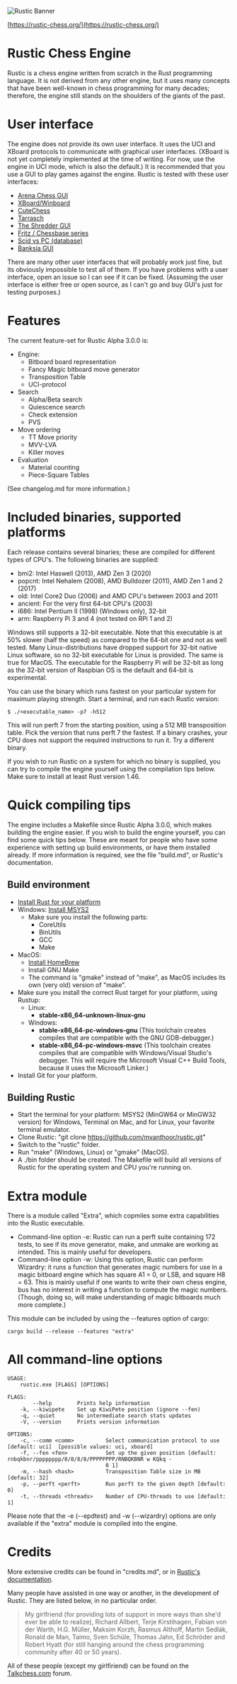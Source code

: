 ![Rustic Banner](https://rustic-chess.org/img/rustic-logo-web.jpg)

[https://rustic-chess.org/](https://rustic-chess.org/)

# Rustic Chess Engine

Rustic is a chess engine written from scratch in the Rust programming
language. It is not derived from any other engine, but it uses many
concepts that have been well-known in chess programming for many decades;
therefore, the engine still stands on the shoulders of the giants of the
past.

# User interface

The engine does not provide its own user interface. It uses the UCI and
XBoard protocols to communicate with graphical user interfaces. (XBoard is
not yet completely implemented at the time of writing. For now, use the
engine in UCI mode, which is also the default.) It is recommended that you
use a GUI to play games against the engine. Rustic is tested with these
user interfaces:

- [Arena Chess GUI](http://www.playwitharena.de/)
- [XBoard/Winboard](https://www.gnu.org/software/xboard/FAQ.html)
- [CuteChess](https://cutechess.com/)
- [Tarrasch](https://www.triplehappy.com/)
- [The Shredder GUI](https://www.shredderchess.com/)
- [Fritz / Chessbase series](https://en.chessbase.com/)
- [Scid vs PC (database)](http://scidvspc.sourceforge.net/)
- [Banksia GUI](https://banksiagui.com/)

There are many other user interfaces that will probably work just fine, but its
obviously impossible to test all of them. If you have problems with a user
interface, open an issue so I can see if it can be fixed. (Assuming the
user interface is either free or open source, as I can't go and buy GUI's
just for testing purposes.)

# Features

The current feature-set for Rustic Alpha 3.0.0 is:

- Engine:
  - Bitboard board representation
  - Fancy Magic bitboard move generator
  - Transposition Table
  - UCI-protocol
- Search
  - Alpha/Beta search
  - Quiescence search
  - Check extension
  - PVS
- Move ordering
  - TT Move priority
  - MVV-LVA
  - Killer moves
- Evaluation
  - Material counting
  - Piece-Square Tables

(See changelog.md for more information.)

# Included binaries, supported platforms

Each release contains several binaries; these are compiled for different
types of CPU's. The following binaries are supplied:

- bmi2: Intel Haswell (2013), AMD Zen 3 (2020)
- popcnt: Intel Nehalem (2008), AMD Bulldozer (2011), AMD Zen 1 and 2 (2017)
- old: Intel Core2 Duo (2006) and AMD CPU's between 2003 and 2011
- ancient: For the very first 64-bit CPU's (2003)
- i686: Intel Pentium II (1998) (Windows only), 32-bit
- arm: Raspberry Pi 3 and 4 (not tested on RPi 1 and 2)

Windows still supports a 32-bit executable. Note that this executable is at
50% slower (half the speed) as compared to the 64-bit one and not as well
tested. Many Linux-distributions have dropped support for 32-bit native
Linux software, so no 32-bit executable for Linux is provided. The same is
true for MacOS. The executable for the Raspberry Pi will be 32-bit as long
as the 32-bit version of Raspbian OS is the default and 64-bit is
experimental.

You can use the binary which runs fastest on your particular system for
maximum playing strength. Start a terminal, and run each Rustic version:

```
$ ./<executable_name> -p7 -h512
```

This will run perft 7 from the starting position, using a 512 MB
transposition table. Pick the version that runs perft 7 the fastest. If a
binary crashes, your CPU does not support the required instructions to run
it. Try a different binary.

If you wish to run Rustic on a system for which no binary is supplied, you
can try to compile the engine yourself using the compilation tips below.
Make sure to install at least Rust version 1.46.

# Quick compiling tips

The engine includes a Makefile since Rustic Alpha 3.0.0, which makes
building the engine easier. If you wish to build the engine yourself, you
can find some quick tips below. These are meant for people who have some
experience with setting up build environments, or have them installed
already. If more information is required, see the file "build.md", or
Rustic's documentation.

## Build environment

- [Install Rust for your platform](https://www.rust-lang.org/tools/install)
- Windows: [Install MSYS2](https://www.msys2.org/)
  - Make sure you install the following parts:
    - CoreUtils
    - BinUtils
    - GCC
    - Make
- MacOS:
  - [Install HomeBrew](https://brew.sh/)
  - Install GNU Make
  - The command is "gmake" instead of "make", as MacOS includes its own
    (very old) version of "make".
- Make sure you install the correct Rust target for your platform, using
  Rustup:
  - Linux:
    - __stable-x86_64-unknown-linux-gnu__
  - Windows:
    - __stable-x86_64-pc-windows-gnu__ (This toolchain creates compiles that
      are compatible with the GNU GDB-debugger.)
    - __stable-x86_64-pc-windows-msvc__ (This toolchain creates compiles that
      are compatible with Windows/Visual Studio's debugger. This will
      require the Microsoft Visual C++ Build Tools, because it uses the
      Microsoft Linker.)
- Install Git for your platform.

## Building Rustic

  - Start the terminal for your platform: MSYS2 (MinGW64 or MinGW32
    version) for Windows, Terminal on Mac, and for Linux, your favorite
    terminal emulator.
  - Clone Rustic: "git clone https://github.com/mvanthoor/rustic.git"
  - Switch to the "rustic" folder.
  - Run "make" (Windows, Linux) or "gmake" (MacOS).
  - A ./bin folder should be created. The Makefile will build all versions
    of Rustic for the operating system and CPU you're running on.

# Extra module

There is a module called "Extra", which copmiles some extra capabilities
into the Rustic executable.

- Command-line option -e: Rustic can run a perft suite containing 172
  tests, to see if its move generator, make, and unmake are working as
  intended. This is mainly useful for developers.
- Command-line option -w: Using this option, Rustic can perform Wizardry:
  it runs a function that generates magic numbers for use in a magic
  bitboard engine which has square A1 = 0, or LSB, and square H8 = 63. This
  is mainly useful if one wants to write their own chess engine, bus has no
  interest in writing a function to compute the magic numbers. (Though,
  doing so, will make understanding of magic bitboards much more complete.)

This module can be included by using the --features option of cargo:

```
cargo build --release --features "extra"
```

# All command-line options

```
USAGE:
    rustic.exe [FLAGS] [OPTIONS]

FLAGS:
        --help        Prints help information
    -k, --kiwipete    Set up KiwiPete position (ignore --fen)
    -q, --quiet       No intermediate search stats updates
    -V, --version     Prints version information

OPTIONS:
    -c, --comm <comm>          Select communication protocol to use [default: uci]  [possible values: uci, xboard]
    -f, --fen <fen>            Set up the given position [default: rnbqkbnr/pppppppp/8/8/8/8/PPPPPPPP/RNBQKBNR w KQkq -
                               0 1]
    -m, --hash <hash>          Transposition Table size in MB [default: 32]
    -p, --perft <perft>        Run perft to the given depth [default: 0]
    -t, --threads <threads>    Number of CPU-threads to use [default: 1]
```

Please note that the -e (--epdtest) and -w (--wizardry) options are only
available if the "extra" module is compiled into the engine.

# Credits

More extensive credits can be found in "credits.md", or in [Rustic's
documentation](https://rustic-chess.org/back_matter/credits.html).

Many people have assisted in one way or another, in the development of
Rustic. They are listed below, in no particular order.

> My girlfriend (for providing lots of support in more ways than she'd ever
> be able to realize), Richard Allbert, Terje Kirstihagen, Fabian von der
> Warth, H.G. Müller, Maksim Korzh, Rasmus Althoff, Martin Sedlák, Ronald
> de Man, Taimo, Sven Schüle, Thomas Jahn, Ed Schröder and Robert
> Hyatt (for still hanging around the chess programming community after 40
> or 50 years).

All of these people (except my girlfiriend) can be found on the
[Talkchess.com](http://talkchess.com/forum3/index.php) forum.

